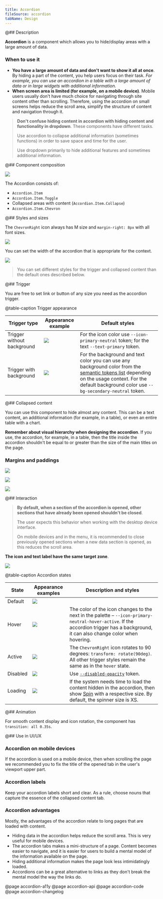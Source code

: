 ```yaml
---
title: Accordion
fileSource: accordion
tabName: Design
---
```


@## Description

**Accordion** is a component which allows you to hide/display areas with a large amount of data.

### When to use it

- **You have a large amount of data and don't want to show it all at once**. By hiding a part of the content, you help users focus on their task. _For example, you can use an accordion in a table with a large amount of data or in large widgets with additional information._
- **When screen area is limited (for example, on a mobile device)**. Mobile users usually don't have much choice for navigating through site content other than scrolling. Therefore, using the accordion on small screens helps reduce the scroll area, simplify the structure of content and navigation through it.

> **Don't confuse hiding content in accordion with hiding content and functionality in dropdown**. These components have different tasks.
>
> Use accordion to collapse additional information (sometimes functions) in order to save space and time for the user.
>
> Use dropdown primarily to hide additional features and sometimes additional information.

@## Component composition

![](static/accordion-composition.png)

The Accordion consists of:

- `Accordion.Item`
- `Accordion.Item.Toggle`
- Collapsed areas with content (`Accordion.Item.Collapse`)
- `Accordion.Item.Chevron`

@## Styles and sizes

The `ChevronRight` icon always has M size and `margin-right: 8px` with all font sizes.

![](static/margins.png)

You can set the width of the accordion that is appropriate for the context.

![](static/max-width.png)

> You can set different styles for the trigger and collapsed content than the default ones described below.

@## Trigger

You are free to set link or button of any size you need as the accordion trigger.

@table-caption Trigger appearance

| Trigger type       | Appearance example  | Default styles      |
| ------------------ | ------------------- | ------------------- |
| Trigger without background | ![](static/default.png)    | For the icon color use `--icon-primary-neutral` token; for the text `--text-primary` token.    |
| Trigger with background    | ![](static/default-bg.png) | For the background and text color you can use any background color from the [semantic tokens list](/style/design-tokens/#semantic_tokens) depending on the usage context. For the default background color use `--bg-secondary-neutral` token. |

@## Collapsed content

You can use this component to hide almost any content. This can be a text content, an additional information (for example, in a table), or even an entire table with a chart.

**Remember about visual hierarchy when designing the accordion**. If you use, the accordion, for example, in a table, then the title inside the accordion shouldn't be equal to or greater than the size of the main titles on the page.

### Margins and paddings

![](static/item-margins1.png)

![](static/item-margins2.png)

![](static/item-paddings.png)

@## Interaction

> **By default, when a section of the accordion is opened, other sections that have already been opened shouldn't be closed**.
>
> The user expects this behavior when working with the desktop device interface.
>
> On mobile devices and in the menu, it is recommended to close previously opened sections when a new data section is opened, as this reduces the scroll area.

**The icon and text label have the same target zone**.

![](static/hoverzone.png)

@table-caption Accordion states

| State    | Appearance examples                              | Description and styles                                                                                                                                                                 |
| -------- | ------------------------------------------------ | -------------------------------------------------------------------------------------------------------------------------------------------------------------------------------------- |
| Default  | ![](static/default-state.png)   |                                                                                                                                                                                        |
| Hover    | ![](static/hover-state.png)       | The color of the icon changes to the next in the palette – `--icon-primary-neutral-hover-active`. If the accordion trigger has a background, it can also change color when hovering. |
| Active   | ![](static/active-state.png)     | The `ChevronRight` icon rotates to 90 degrees: `transform: rotate(90deg)`. All other trigger styles remain the same as in the `hover` state.                                          |
| Disabled | ![](static/disabled-state.png) | Use [`--disabled-opacity`](/style/design-tokens/) token.                                                                                                                               |
| Loading  | ![](static/loading-state.png)   | If the system needs time to load the content hidden in the accordion, then show [Spin](/components/spin/) with a respective size. By default, the spinner size is XS.                  |

@## Animation

For smooth content display and icon rotation, the component has `transition: all 0.35s`.

@## Use in UI/UX

### Accordion on mobile devices

If the accordion is used on a mobile device, then when scrolling the page we recommended you to fix the title of the opened tab in the user's viewport upper part.

### Accordion labels

Keep your accordion labels short and clear. As a rule, choose nouns that capture the essence of the collapsed content tab.

### Accordion advantages

Mostly, the advantages of the accordion relate to long pages that are loaded with content.

- Hiding data in the accordion helps reduce the scroll area. This is very useful for mobile devices.
- The accordion tabs makes a mini-structure of a page. Content becomes easier to navigate, and it is easier for users to build a mental model of the information available on the page.
- Hiding additional information makes the page look less intimidatingly loaded.
- Accordions can be a great alternative to links as they don't break the mental model the way the links do.

@page accordion-a11y
@page accordion-api
@page accordion-code
@page accordion-changelog
